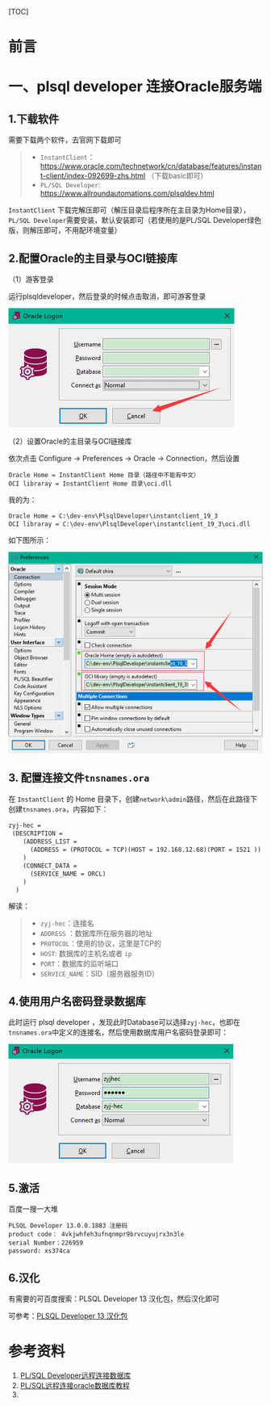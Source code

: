 [TOC]



# 前言







# 一、plsql developer 连接Oracle服务端

## 1.下载软件

需要下载两个软件，去官网下载即可

> - `InstantClient`：<https://www.oracle.com/technetwork/cn/database/features/instant-client/index-092699-zhs.html> （下载basic即可）
> - `PL/SQL Developer`: https://www.allroundautomations.com/plsqldev.html



`InstantClient` 下载完解压即可（解压目录后程序所在主目录为Home目录），`PL/SQL Developer`需要安装，默认安装即可（若使用的是PL/SQL Developer绿色版，则解压即可，不用配环境变量）



## 2.配置Oracle的主目录与OCI链接库

（1）游客登录

运行plsqldeveloper，然后登录的时候点击取消，即可游客登录



![1560941868786](./images/1560941868786.png)





（2）设置Oracle的主目录与OCI链接库

 依次点击 Configure ->  Preferences -> Oracle -> Connection，然后设置

```properties
Oracle Home = InstantClient Home 目录（路径中不能有中文）
OCI libraray = InstantClient Home 目录\oci.dll
```

我的为：

```properties
Oracle Home = C:\dev-env\PlsqlDeveloper\instantclient_19_3
OCI libraray = C:\dev-env\PlsqlDeveloper\instantclient_19_3\oci.dll
```

如下图所示：

![1560942324111](./images/1560942324111.png)





## 3. 配置连接文件`tnsnames.ora`

在 `InstantClient` 的 Home 目录下，创建`network\admin`路径，然后在此路径下创建`tnsnames.ora`，内容如下：

```properties
zyj-hec = 
 (DESCRIPTION =
    (ADDRESS_LIST =
      (ADDRESS = (PROTOCOL = TCP)(HOST = 192.168.12.68)(PORT = 1521 ))
    )
    (CONNECT_DATA =
      (SERVICE_NAME = ORCL)
    )
  )

```

解读：

> - `zyj-hec`：连接名
> - `ADDRESS` ：数据库所在服务器的地址
> - `PROTOCOL`：使用的协议，这里是TCP的 
> - `HOST`:  数据库的主机名或者 `ip`
> - `PORT`：数据库的监听端口
> - `SERVICE_NAME`：SID（服务器服务ID）

## 4.使用用户名密码登录数据库

此时运行 plsql developer ，发现此时Database可以选择`zyj-hec`，也即在`tnsnames.ora`中定义的连接名，然后使用数据库用户名密码登录即可：

![1560943324329](./images/1560943324329.png)





## 5.激活

百度一搜一大堆

```properties
PLSQL Developer 13.0.0.1883 注册码
product code： 4vkjwhfeh3ufnqnmpr9brvcuyujrx3n3le 
serial Number：226959 
password: xs374ca
```



## 6.汉化

有需要的可百度搜索：PLSQL Developer 13 汉化包，然后汉化即可

可参考：[PLSQL Developer 13 汉化包](<http://www.zdfans.com/html/26062.html>)









# 参考资料

1. [PL/SQL Developer远程连接数据库](<https://blog.csdn.net/qq_25615395/article/details/79315723>)
2. [PL/SQL远程连接oracle数据库教程](<https://blog.csdn.net/lulidaitian/article/details/77569461>)
3. 



